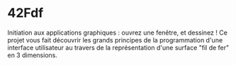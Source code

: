# 42Fdf

Initiation aux applications graphiques : ouvrez une fenêtre, et dessinez
! Ce projet vous fait découvrir les grands principes de la programmation
d'une interface utilisateur au travers de la représentation d'une
surface "fil de fer" en 3 dimensions.
